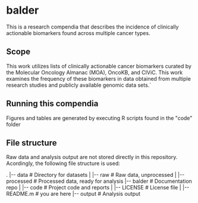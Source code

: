 # balder
This is a research compendia that describes the incidence of clinically actionable biomarkers found across multiple cancer types. 

## Scope 
This work utilizes lists of clinically actionable cancer biomarkers curated by the Molecular Oncology Almanac (MOA), OncoKB, and CIViC. This work examines the frequency of these biomarkers in data obtained from multiple research studies and publicly available genomic data sets.` 

## Running this compendia 
Figures and tables are generated by executing R scripts found in the "code" folder

## File structure
Raw data and analysis output are not stored directly in this repository. Acordingly, the following file structure is used: 

.
|-- data                 # Directory for datasets
|   |-- raw              # Raw data, unprocessed
|   |-- processed        # Processed data, ready for analysis
|-- balder               # Documentation repo
|   |-- code             # Project code and reports
|   |-- LICENSE          # License file
|   |-- README.m         # you are here
|-- output               # Analysis output
